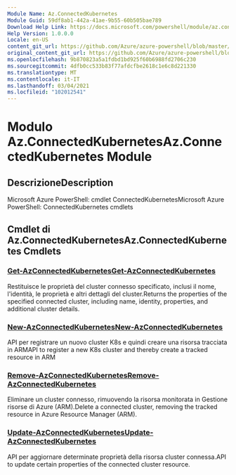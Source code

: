 ```yaml
---
Module Name: Az.ConnectedKubernetes
Module Guid: 59df8ab1-442a-41ae-9b55-60b505bae789
Download Help Link: https://docs.microsoft.com/powershell/module/az.connectedkubernetes
Help Version: 1.0.0.0
Locale: en-US
content_git_url: https://github.com/Azure/azure-powershell/blob/master/src/ConnectedKubernetes/help/Az.ConnectedKubernetes.md
original_content_git_url: https://github.com/Azure/azure-powershell/blob/master/src/ConnectedKubernetes/help/Az.ConnectedKubernetes.md
ms.openlocfilehash: 9b870823a5a1fdbd1bd925f60b6988fd2706c230
ms.sourcegitcommit: 4dfb0cc533b83f77afdcfbe2618c1e6c8d221330
ms.translationtype: MT
ms.contentlocale: it-IT
ms.lasthandoff: 03/04/2021
ms.locfileid: "102012541"
---
```

# <span data-ttu-id="e52f5-101">Modulo Az.ConnectedKubernetes</span><span class="sxs-lookup"><span data-stu-id="e52f5-101">Az.ConnectedKubernetes Module</span></span>
## <span data-ttu-id="e52f5-102">Descrizione</span><span class="sxs-lookup"><span data-stu-id="e52f5-102">Description</span></span>
<span data-ttu-id="e52f5-103">Microsoft Azure PowerShell: cmdlet ConnectedKubernetes</span><span class="sxs-lookup"><span data-stu-id="e52f5-103">Microsoft Azure PowerShell: ConnectedKubernetes cmdlets</span></span>

## <span data-ttu-id="e52f5-104">Cmdlet di Az.ConnectedKubernetes</span><span class="sxs-lookup"><span data-stu-id="e52f5-104">Az.ConnectedKubernetes Cmdlets</span></span>
### [<span data-ttu-id="e52f5-105">Get-AzConnectedKubernetes</span><span class="sxs-lookup"><span data-stu-id="e52f5-105">Get-AzConnectedKubernetes</span></span>](Get-AzConnectedKubernetes.md)
<span data-ttu-id="e52f5-106">Restituisce le proprietà del cluster connesso specificato, inclusi il nome, l'identità, le proprietà e altri dettagli del cluster.</span><span class="sxs-lookup"><span data-stu-id="e52f5-106">Returns the properties of the specified connected cluster, including name, identity, properties, and additional cluster details.</span></span>

### [<span data-ttu-id="e52f5-107">New-AzConnectedKubernetes</span><span class="sxs-lookup"><span data-stu-id="e52f5-107">New-AzConnectedKubernetes</span></span>](New-AzConnectedKubernetes.md)
<span data-ttu-id="e52f5-108">API per registrare un nuovo cluster K8s e quindi creare una risorsa tracciata in ARM</span><span class="sxs-lookup"><span data-stu-id="e52f5-108">API to register a new K8s cluster and thereby create a tracked resource in ARM</span></span>

### [<span data-ttu-id="e52f5-109">Remove-AzConnectedKubernetes</span><span class="sxs-lookup"><span data-stu-id="e52f5-109">Remove-AzConnectedKubernetes</span></span>](Remove-AzConnectedKubernetes.md)
<span data-ttu-id="e52f5-110">Eliminare un cluster connesso, rimuovendo la risorsa monitorata in Gestione risorse di Azure (ARM).</span><span class="sxs-lookup"><span data-stu-id="e52f5-110">Delete a connected cluster, removing the tracked resource in Azure Resource Manager (ARM).</span></span>

### [<span data-ttu-id="e52f5-111">Update-AzConnectedKubernetes</span><span class="sxs-lookup"><span data-stu-id="e52f5-111">Update-AzConnectedKubernetes</span></span>](Update-AzConnectedKubernetes.md)
<span data-ttu-id="e52f5-112">API per aggiornare determinate proprietà della risorsa cluster connessa.</span><span class="sxs-lookup"><span data-stu-id="e52f5-112">API to update certain properties of the connected cluster resource.</span></span>

